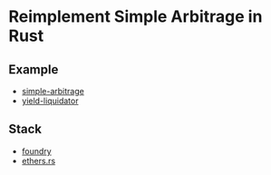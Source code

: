 # Reimplement Simple Arbitrage in Rust

## Example

- [simple-arbitrage](https://github.com/flashbots/simple-arbitrage)
- [yield-liquidator](https://github.com/yieldprotocol/yield-liquidator)

## Stack

- [foundry](https://github.com/gakonst/foundry)
- [ethers.rs](https://github.com/gakonst/ethers-rs)

